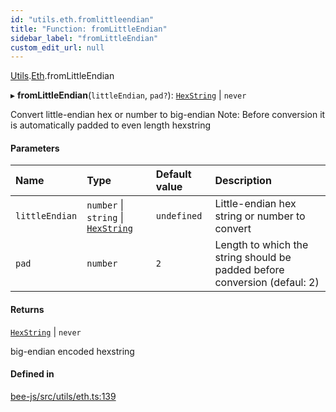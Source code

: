 ```yaml
---
id: "utils.eth.fromlittleendian"
title: "Function: fromLittleEndian"
sidebar_label: "fromLittleEndian"
custom_edit_url: null
---
```


[Utils](../modules/utils.md).[Eth](../modules/utils.eth.md).fromLittleEndian

▸ **fromLittleEndian**(`littleEndian`, `pad?`): [`HexString`](../types/utils.hex.hexstring.md) \| `never`

Convert little-endian hex or number to big-endian
Note: Before conversion it is automatically padded to even length hexstring

#### Parameters

| Name | Type | Default value | Description |
| :------ | :------ | :------ | :------ |
| `littleEndian` | `number` \| `string` \| [`HexString`](../types/utils.hex.hexstring.md) | `undefined` | Little-endian hex string or number to convert |
| `pad` | `number` | `2` | Length to which the string should be padded before conversion (defaul: 2) |

#### Returns

[`HexString`](../types/utils.hex.hexstring.md) \| `never`

big-endian encoded hexstring

#### Defined in

[bee-js/src/utils/eth.ts:139](https://github.com/ethersphere/bee-js/blob/0e69ca1/src/utils/eth.ts#L139)

